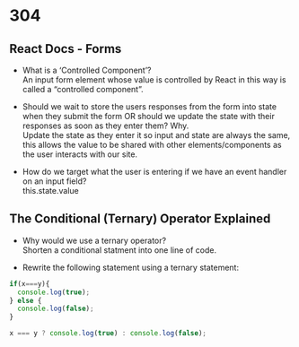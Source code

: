 # 304

## React Docs - Forms

- What is a ‘Controlled Component’?  
An input form element whose value is controlled by React in this way is called a “controlled component”.

- Should we wait to store the users responses from the form into state when they submit the form OR should we update the state with their responses as soon as they enter them? Why.  
Update the state as they enter it so input and state are always the same, this allows the value to be shared with other elements/components as the user interacts with our site.

- How do we target what the user is entering if we have an event handler on an input field?  
this.state.value

## The Conditional (Ternary) Operator Explained

- Why would we use a ternary operator?  
Shorten a conditional statment into one line of code.

- Rewrite the following statement using a ternary statement:

```JavaScript
if(x===y){
  console.log(true);
} else {
  console.log(false);
}
```

```JavaScript
x === y ? console.log(true) : console.log(false);
```
